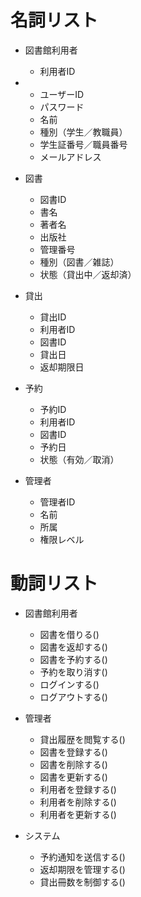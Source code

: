 # 名詞リスト
- 図書館利用者
  - 利用者ID
- 
  - ユーザーID
  - パスワード
  - 名前
  - 種別（学生／教職員）
  - 学生証番号／職員番号
  - メールアドレス

- 図書
  - 図書ID
  - 書名
  - 著者名
  - 出版社
  - 管理番号
  - 種別（図書／雑誌）
  - 状態（貸出中／返却済）

- 貸出
  - 貸出ID
  - 利用者ID
  - 図書ID
  - 貸出日
  - 返却期限日

- 予約
  - 予約ID
  - 利用者ID
  - 図書ID
  - 予約日
  - 状態（有効／取消）

- 管理者
  - 管理者ID
  - 名前
  - 所属
  - 権限レベル


# 動詞リスト
- 図書館利用者
  + 図書を借りる()
  + 図書を返却する()
  + 図書を予約する()
  + 予約を取り消す()
  + ログインする()
  + ログアウトする()

- 管理者
  + 貸出履歴を閲覧する()
  + 図書を登録する()
  + 図書を削除する()
  + 図書を更新する()
  + 利用者を登録する()
  + 利用者を削除する()
  + 利用者を更新する()

- システム
  + 予約通知を送信する()
  + 返却期限を管理する()
  + 貸出冊数を制御する()
